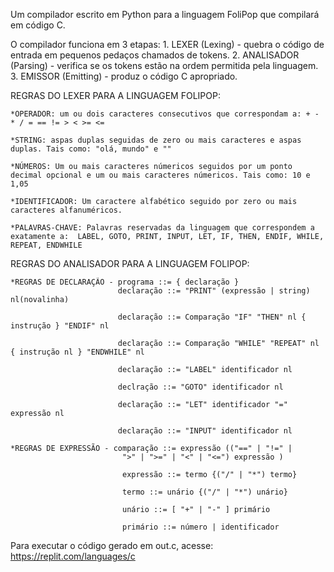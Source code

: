 Um compilador escrito em Python para a linguagem FoliPop que compilará em código C.

O compilador funciona em 3 etapas: 
    1. LEXER (Lexing) - quebra o código de entrada em pequenos pedaços chamados de tokens.
    2. ANALISADOR (Parsing) - verifica se os tokens estão na ordem permitida pela linguagem.
    3. EMISSOR (Emitting) - produz o código C apropriado.


REGRAS DO LEXER PARA A LINGUAGEM FOLIPOP:
    
    *OPERADOR: um ou dois caracteres consecutivos que correspondam a: + - * / = == != > < >= <=

    *STRING: aspas duplas seguidas de zero ou mais caracteres e aspas duplas. Tais como: "olá, mundo" e ""

    *NÚMEROS: Um ou mais caracteres númericos seguidos por um ponto decimal opcional e um ou mais caracteres númericos. Tais como: 10 e 1,05

    *IDENTIFICADOR: Um caractere alfabético seguido por zero ou mais caracteres alfanuméricos.

    *PALAVRAS-CHAVE: Palavras reservadas da linguagem que correspondem a exatamente a:  LABEL, GOTO, PRINT, INPUT, LET, IF, THEN, ENDIF, WHILE, REPEAT, ENDWHILE

REGRAS DO ANALISADOR PARA A LINGUAGEM FOLIPOP:

    *REGRAS DE DECLARAÇÃO - programa ::= { declaração }
                            declaração ::= "PRINT" (expressão | string) nl(novalinha)

                            declaração ::= Comparação "IF" "THEN" nl { instrução } "ENDIF" nl

                            declaração ::= Comparação "WHILE" "REPEAT" nl { instrução nl } "ENDWHILE" nl

                            declaração ::= "LABEL" identificador nl

                            declração ::= "GOTO" identificador nl

                            declaração ::= "LET" identificador "=" expressão nl

                            declaração ::= "INPUT" identificador nl
    
    *REGRAS DE EXPRESSÃO - comparação ::= expressão (("==" | "!=" |
                             ">" | ">=" | "<" | "<=") expressão )

                             expressão ::= termo {("/" | "*") termo}

                             termo ::= unário {("/" | "*") unário}

                             unário ::= [ "+" | "-" ] primário
                             
                             primário ::= número | identificador



Para executar o código gerado em out.c, acesse: https://replit.com/languages/c



    


